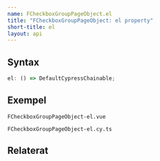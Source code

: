 ```yaml
---
name: FCheckboxGroupPageObject.el
title: "FCheckboxGroupPageObject: el property"
short-title: el
layout: api
---
```


## Syntax

```ts nocompile nolint
el: () => DefaultCypressChainable;
```

## Exempel

```import static
FCheckboxGroupPageObject-el.vue
```

```import
FCheckboxGroupPageObject-el.cy.ts
```

## Relaterat

